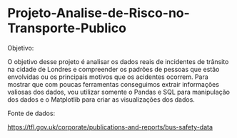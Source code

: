 # Projeto-Analise-de-Risco-no-Transporte-Publico

Objetivo:

O objetivo desse projeto é analisar os dados reais de incidentes de trânsito na cidade de Londres e compreender os padrões de pessoas que estão envolvidas ou os principais motivos que os acidentes ocorrem. Para mostrar que com poucas ferramentas conseguimos extrair informações valiosas dos dados, vou utilizar somente o Pandas e SQL para manipulação dos dados e o Matplotlib para criar as visualizações dos dados.

Fonte de dados:

https://tfl.gov.uk/corporate/publications-and-reports/bus-safety-data
